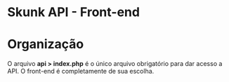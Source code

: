 # Skunk API - Front-end

# Organização
O arquivo __api > index.php__ é o único arquivo obrigatório para dar acesso a API. O front-end é completamente de sua escolha.